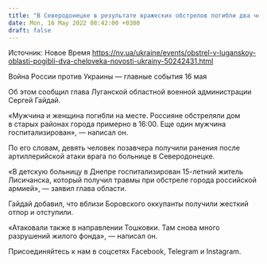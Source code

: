 ```yaml
---
title: "В Северодонецке в результате вражеских обстрелов погибли два человека — ОВА"
date: Mon, 16 May 2022 08:42:00 +0300
draft: false
---
```

Источник: Новое Время https://nv.ua/ukraine/events/obstrel-v-luganskoy-oblasti-pogibli-dva-cheloveka-novosti-ukrainy-50242431.html


Война России против Украины — главные события 16 мая

Об этом сообщил глава Луганской областной военной администрации Сергей Гайдай.

«Мужчина и женщина погибли на месте. Россияне обстреляли дом в старых районах города примерно в 16:00. Еще один мужчина госпитализирован», — написал он.

По его словам, девять человек позавчера получили ранения после артиллерийской атаки врага по больнице в Северодонецке.

«В детскую больницу в Днепре госпитализирован 15-летний житель Лисичанска, который получил травмы при обстреле города российской армией», — заявил глава области.

Гайдай добавил, что вблизи Боровского оккупанты получили жесткий отпор и отступили.

«Атаковали также в направлении Тошковки. Там снова много разрушений жилого фонда», — написал он.

Присоединяйтесь к нам в соцсетях Facebook, Telegram и Instagram.
